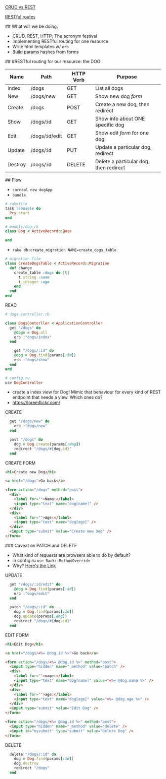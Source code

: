 [CRUD vs REST](https://image.slidesharecdn.com/restvssoap-130104080511-phpapp01/95/rest-vs-soap-40-638.jpg?cb=1357286773)

[RESTful routes](https://i.imgur.com/omvB7JJ.png)

## What will we be doing:

- CRUD, REST, HTTP; The acronym festival
- Implementing RESTful routing for one resource
- Write html templates w/ `erb`
- Build params hashes from forms

## #RESTful routing for our resource: the DOG

| Name    | Path           | HTTP Verb | Purpose                                |
| ------- | -------------- | --------- | -------------------------------------- |
| Index   | /dogs          | GET       | List all dogs                          |
| New     | /dogs/new      | GET       | Show new dog _form_                    |
| Create  | /dogs          | POST      | Create a new dog, then redirect        |
| Show    | /dogs/:id      | GET       | Show info about ONE specific dog       |
| Edit    | /dogs/:id/edit | GET       | Show edit _form_ for one dog           |
| Update  | /dogs/:id      | PUT       | Update a particular dog, redirect      |
| Destroy | /dogs/:id      | DELETE    | Delete a particular dog, then redirect |

## Flow

- `corneal new dogApp`
- `bundle`

```ruby
# rakefile
task :console do
  Pry.start
end
```

```ruby
# models/dog.rb
class Dog < ActiveRecord::Base

end
```

- `rake db:create_migration NAME=create_dogs_table`

```ruby
# migration file
class CreateDogsTable < ActiveRecord::Migration
  def change
    create_table :dogs do |t|
      t.string :name
      t.integer :age
    end
  end
end
```

READ

```ruby
# dogs_controller.rb

class DogsContorller < ApplicationController
  get "/dogs" do
    @dogs = Dog.all
    erb :"dogs/index"
  end

    get "/dogs/:id" do
    @dog = Dog.find(params[:id])
    erb :"dogs/show"
  end
end
```

```ruby
# config.ru
use DogController
```

- create a index view for Dog! Mimic that behaviour for every kind of REST endpoint that needs a view. Which ones do?
- https://loremflickr.com/

CREATE

```ruby
  get "/dogs/new" do
    erb :"dogs/new"
  end

  post "/dogs" do
    dog = Dog.create(params[:dog])
    redirect "/dogs/#{dog.id}"
  end
```

CREATE FORM

```html
<h1>Create new Dog</h1>

<a href="/dogs">Go back</a>

<form action="/dogs" method="post">
  <div>
    <label for="">Name:</label>
    <input type="text" name="dog[name]" />
  </div>
  <div>
    <label for="">Age:</label>
    <input type="text" name="dog[age]" />
  </div>
  <input type="submit" value="Create new Dog" />
</form>
```

### Caveat on PATCH and DELETE

- What kind of requests are browsers able to do by default?
- in config.ru `use Rack::MethodOverride`
- Why? [Here's the Link](https://stackoverflow.com/questions/165779/are-the-put-delete-head-etc-methods-available-in-most-web-browsers)

UPDATE

```ruby
  get "/dogs/:id/edit" do
    @dog = Dog.find(params[:id])
    erb :"dogs/edit"
  end

  patch "/dogs/:id" do
    dog = Dog.find(params[:id])
    dog.update(params[:dog])
    redirect "/dogs/#{dog.id}"
  end
```

EDIT FORM

```html
<h1>Edit Dog</h1>

<a href="/dogs/<%= @dog.id %>">Go back</a>

<form action="/dogs/<%= @dog.id %>" method="post">
  <input type="hidden" name="_method" value="patch" />
  <div>
    <label for="">name:</label>
    <input type="text" name="dog[name]" value="<%= @dog.name %>" />
  </div>
  <div>
    <label for="">age:</label>
    <input type="text" name="dog[age]" value="<%= @dog.age %>" />
  </div>
  <input type="submit" value="Edit Dog" />
</form>

<form action="/dogs/<%= @dog.id %>" method="post">
  <input type="hidden" name="_method" value="delete" />
  <input id="mysubmit" type="submit" value="Delete Dog" />
</form>
```

DELETE

```ruby
  delete "/dogs/:id" do
    dog = Dog.find(params[:id])
    dog.destroy
    redirect "/dogs"
  end
```
